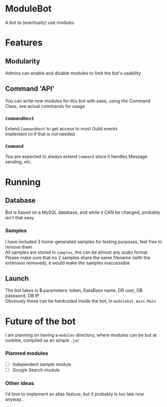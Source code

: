 # ModuleBot
A bot to (eventually) use modules

# Features
## Modularity
Admins can enable and disable modules to limit the bot's usability
## Command 'API'
You can write new modules for this bot with ease, using the Command Class, see actual commands for usage
### `CommandHost`
Extend `CommandHost` to get access to most Guild events  
Implement `CH` if that is not needed
### `Command`
You are expected to always extend `Command` since it handles Message sending, etc.
# Running
## Database
Bot is based on a MySQL database, and while it CAN be changed, probably isn't that easy
### Samples
I have included 3 home-generated samples for testing purposes, feel free to remove them  
All samples are stored in `samples`, the can be almost any audio format  
Please make sure that no 2 samples share the same filename (with the extension removed), it would make the samples inaccessible
## Launch
The bot takes in **5** parameters: token, DataBase name, DB user, DB password, DB IP  
Obviously these can be hardcoded inside the bot, in `modulebot.main.Main`
# Future of the bot
I am planning on having a `modules` directory, where modules can be but at runtime, compiled as an simple `.jar`  
### Planned modules
- [ ] Independent sample module
- [ ] Google Search module
### Other ideas
I'd love to implement an alias feature, but it probably is too late now anyway...